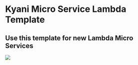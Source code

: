 # Kyani Micro Service Lambda Template
## Use this template for new Lambda Micro Services

![](https://s3-us-west-2.amazonaws.com/assets.kyani.net/github/Screenshot+from+2019-11-20+11-31-18.png)
